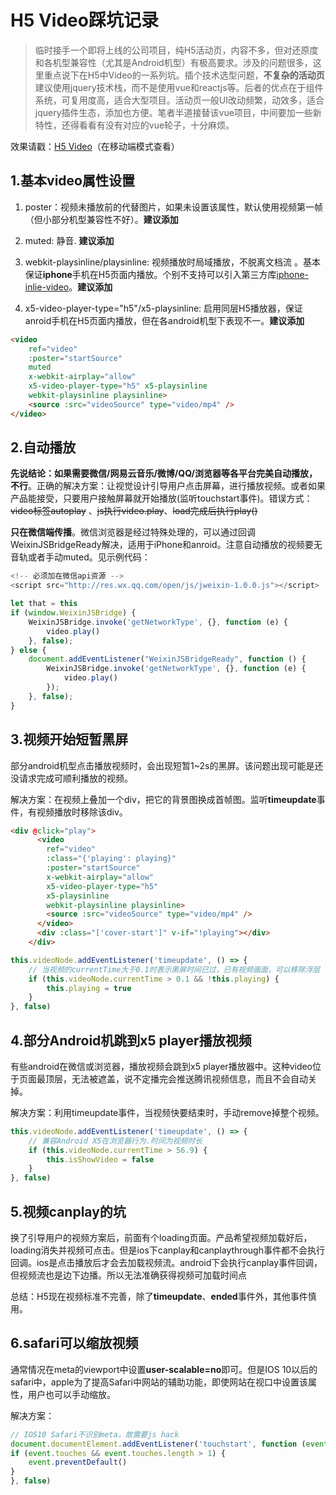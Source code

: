# H5 Video踩坑记录

> 临时接手一个即将上线的公司项目，纯H5活动页，内容不多，但对还原度和各机型兼容性（尤其是Android机型）有极高要求。涉及的问题很多，这里重点说下在H5中Video的一系列坑。插个技术选型问题，**不复杂的活动页**建议使用jquery技术栈，而不是使用vue和reactjs等。后者的优点在于组件系统，可复用度高，适合大型项目。活动页一般UI改动频繁，动效多，适合jquery插件生态，添加也方便。笔者半道接替该vue项目，中间要加一些新特性，还得看看有没有对应的vue轮子，十分麻烦。

效果请戳：[H5 Video](https://3.163.com/jd)（在移动端模式查看）

## 1.基本video属性设置

1. poster：视频未播放前的代替图片，如果未设置该属性，默认使用视频第一帧（但小部分机型兼容性不好）。**建议添加**

2. muted: 静音. **建议添加**

3. webkit-playsinline/playsinline: 视频播放时局域播放，不脱离文档流 。基本保证**iphone**手机在H5页面内播放。个别不支持可以引入第三方库[iphone-inlie-video]('https://github.com/bfred-it/iphone-inline-video)。**建议添加**

4. x5-video-player-type="h5"/x5-playsinline: 启用同层H5播放器，保证anroid手机在H5页面内播放，但在各android机型下表现不一。**建议添加**

``` html
<video
    ref="video"
    :poster="startSource"
    muted
    x-webkit-airplay="allow"
    x5-video-player-type="h5" x5-playsinline
    webkit-playsinline playsinline>
    <source :src="videoSource" type="video/mp4" />
</video>
```

## 2.自动播放
**先说结论：如果需要微信/网易云音乐/微博/QQ/浏览器等各平台完美自动播放，不行**。正确的解决方案：让视觉设计引导用户点击屏幕，进行播放视频。或者如果产品能接受，只要用户接触屏幕就开始播放(监听touchstart事件)。错误方式：~~video标签autoplay~~ 、~~js执行video.play~~、~~load完成后执行play()~~

 **只在微信端传播**。微信浏览器是经过特殊处理的，可以通过回调WeixinJSBridgeReady解决，适用于iPhone和anroid。注意自动播放的视频要无音轨或者手动muted。见示例代码：

``` js
<!-- 必须加在微信api资源 --> 
<script src="http://res.wx.qq.com/open/js/jweixin-1.0.0.js"></script>

let that = this
if (window.WeixinJSBridge) {
    WeixinJSBridge.invoke('getNetworkType', {}, function (e) {
        video.play()
    }, false);
} else {
    document.addEventListener("WeixinJSBridgeReady", function () {
        WeixinJSBridge.invoke('getNetworkType', {}, function (e) {
            video.play()
        });
    }, false);
}
```

## 3.视频开始短暂黑屏

部分android机型点击播放视频时，会出现短暂1~2s的黑屏。该问题出现可能是还没请求完成可顺利播放的视频。

解决方案：在视频上叠加一个div，把它的背景图换成首帧图。监听**timeupdate**事件，有视频播放时移除该div。

``` html
<div @click="play">
      <video
        ref="video"
        :class="{'playing': playing}"
        :poster="startSource"
        x-webkit-airplay="allow"
        x5-video-player-type="h5"
        x5-playsinline
        webkit-playsinline playsinline>
        <source :src="videoSource" type="video/mp4" />
      </video>
      <div :class="['cover-start']" v-if="!playing"></div>
    </div>
```

``` js
this.videoNode.addEventListener('timeupdate', () => {
    // 当视频的currentTime大于0.1时表示黑屏时间已过，已有视频画面，可以移除浮层
    if (this.videoNode.currentTime > 0.1 && !this.playing) {
        this.playing = true
    }
}, false)
```

## 4.部分Android机跳到x5 player播放视频

有些android在微信或浏览器，播放视频会跳到x5 player播放器中。这种video位于页面最顶层，无法被遮盖，说不定播完会推送腾讯视频信息，而且不会自动关掉。

解决方案：利用timeupdate事件，当视频快要结束时，手动remove掉整个视频。

``` js
this.videoNode.addEventListener('timeupdate', () => {
    // 兼容Android X5在浏览器行为.时间为视频时长
    if (this.videoNode.currentTime > 56.9) {
        this.isShowVideo = false
    }
}, false)
```

## 5.视频canplay的坑
换了引导用户的视频方案后，前面有个loading页面。产品希望视频加载好后，loading消失并视频可点击。但是ios下canplay和canplaythrough事件都不会执行回调。ios是点击播放后才会去加载视频流。android下会执行canplay事件回调，但视频流也是边下边播。所以无法准确获得视频可加载时间点

总结：H5现在视频标准不完善，除了**timeupdate**、**ended**事件外，其他事件慎用。

## 6.safari可以缩放视频

通常情况在meta的viewport中设置**user-scalable=no**即可。但是IOS 10以后的safari中，apple为了提高Safari中网站的辅助功能，即使网站在视口中设置该属性，用户也可以手动缩放。

解决方案：

``` js
// IOS10 Safari不识别meta，故需要js hack
document.documentElement.addEventListener('touchstart', function (event) {
if (event.touches && event.touches.length > 1) {
    event.preventDefault()
}
}, false)
```
